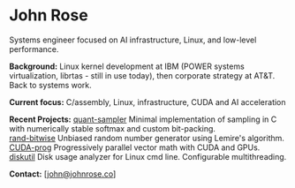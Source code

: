 # John Rose

Systems engineer focused on AI infrastructure, Linux, and low-level performance.

**Background:** Linux kernel development at IBM (POWER systems virtualization, librtas - still in use today), 
then corporate strategy at AT&T. Back to systems work.

**Current focus:** C/assembly, Linux, infrastructure, CUDA and AI acceleration

**Recent Projects:** [quant-sampler](https://github.com/jnros/quant-sampler) Minimal implementation of sampling in C with numerically stable softmax and custom bit-packing.  
[rand-bitwise](https://github.com/jnros/rand-bitwise) Unbiased random number generator using Lemire's algorithm.  
[CUDA-prog](https://github.com/jnros/CUDA-prog) Progressively parallel vector math with CUDA and GPUs.  
[diskutil](https://github.com/jnros/diskutil) Disk usage analyzer for Linux cmd line. Configurable multithreading.  

**Contact:** [john@johnrose.co]
